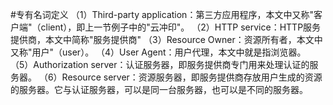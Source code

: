#专有名词定义
（1）Third-party application：第三方应用程序，本文中又称"客户端"（client），即上一节例子中的"云冲印"。
（2）HTTP service：HTTP服务提供商，本文中简称"服务提供商"
（3）Resource Owner：资源所有者，本文中又称"用户"（user）。
（4）User Agent：用户代理，本文中就是指浏览器。
（5）Authorization server：认证服务器，即服务提供商专门用来处理认证的服务器。
（6）Resource server：资源服务器，即服务提供商存放用户生成的资源的服务器。它与认证服务器，可以是同一台服务器，也可以是不同的服务器。
